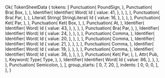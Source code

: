 Ok(
    TokenSheetData {
        tokens: [
            Punctuation(
                PoundSign,
            ),
            Punctuation(
                Bra(
                    Box,
                ),
            ),
            Identifier(
                Identifier(
                    Word(
                        Id {
                            value: 41,
                        },
                    ),
                ),
            ),
            Punctuation(
                Bra(
                    Par,
                ),
            ),
            Literal(
                String(
                    StringLiteral(
                        Id {
                            value: 16,
                        },
                    ),
                ),
            ),
            Punctuation(
                Ket(
                    Par,
                ),
            ),
            Punctuation(
                Ket(
                    Box,
                ),
            ),
            Punctuation(
                At,
            ),
            Identifier(
                Identifier(
                    Word(
                        Id {
                            value: 43,
                        },
                    ),
                ),
            ),
            Punctuation(
                Bra(
                    Par,
                ),
            ),
            Identifier(
                Identifier(
                    Word(
                        Id {
                            value: 24,
                        },
                    ),
                ),
            ),
            Punctuation(
                Comma,
            ),
            Identifier(
                Identifier(
                    Word(
                        Id {
                            value: 20,
                        },
                    ),
                ),
            ),
            Punctuation(
                Comma,
            ),
            Identifier(
                Identifier(
                    Word(
                        Id {
                            value: 21,
                        },
                    ),
                ),
            ),
            Punctuation(
                Comma,
            ),
            Identifier(
                Identifier(
                    Word(
                        Id {
                            value: 19,
                        },
                    ),
                ),
            ),
            Punctuation(
                Comma,
            ),
            Identifier(
                Identifier(
                    Word(
                        Id {
                            value: 36,
                        },
                    ),
                ),
            ),
            Punctuation(
                Ket(
                    Par,
                ),
            ),
            Attr(
                Pub,
            ),
            Keyword(
                Type(
                    Type,
                ),
            ),
            Identifier(
                Identifier(
                    Word(
                        Id {
                            value: 86,
                        },
                    ),
                ),
            ),
            Punctuation(
                Semicolon,
            ),
        ],
        group_starts: [
            0,
            7,
            20,
        ],
        indents: [
            0,
            0,
            0,
        ],
    },
)